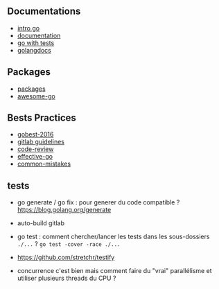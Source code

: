 ## Documentations
- [intro go](http://www.golang-book.com/books/intro)
- [documentation](https://golang.org/doc/)
- [go with tests](https://quii.gitbook.io/learn-go-with-tests/)
- [golangdocs](https://golangdocs.com/)

## Packages
- [packages](https://pkg.go.dev/)
- [awesome-go](https://github.com/avelino/awesome-go)

## Bests Practices
- [gobest-2016](https://peter.bourgon.org/go-best-practices-2016/#conclusion)
- [gitlab guidelines](https://docs.gitlab.com/ee/development/go_guide/)
- [code-review](https://github.com/golang/go/wiki/CodeReviewComments)
- [effective-go](https://golang.org/doc/effective_go)
- [common-mistakes](http://devs.cloudimmunity.com/gotchas-and-common-mistakes-in-go-golang/index.html)

## tests

- go generate / go fix : pour generer du code compatible ? https://blog.golang.org/generate

- auto-build gitlab

- go test : comment chercher/lancer les tests dans les sous-dossiers `./...` ? `go test -cover -race ./...`

- https://github.com/stretchr/testify

- concurrence c'est bien mais comment faire du "vrai" parallélisme et utiliser plusieurs threads du CPU ?

